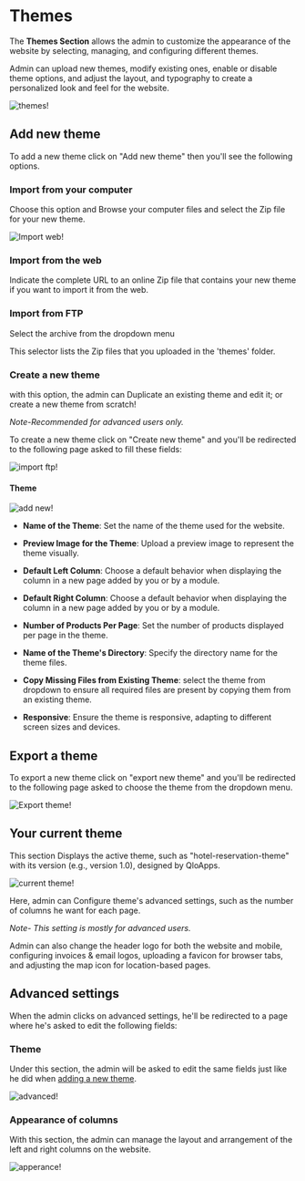 # Themes

The **Themes Section** allows the admin to customize the appearance of the website by selecting, managing, and configuring different themes.

Admin can upload new themes, modify existing ones, enable or disable theme options, and adjust the layout, and typography to create a personalized look and feel for the website.

![themes!](./Themes.png)

## Add new theme

To add a new theme click on "Add new theme" then you'll see the following options.

### Import from your computer

Choose this option and Browse your computer files and select the Zip file for your new theme.

![Import web!](./Themes-import-web.png)

### Import from the web

Indicate the complete URL to an online Zip file that contains your new theme if you want to import it from the web.



### Import from FTP

Select the archive from the dropdown menu

This selector lists the Zip files that you uploaded in the 'themes' folder.

### Create a new theme

with this option, the admin can Duplicate an existing theme and edit it; or create a new theme from scratch!

*Note-Recommended for advanced users only.*

To create a new theme click on "Create new theme" and you'll be redirected to the following page asked to fill these fields:

![import ftp!](./Themes-import-web.png)

#### Theme

![add new!](./Themes-Add-new.png)

- **Name of the Theme**: Set the name of the theme used for the website.

- **Preview Image for the Theme**: Upload a preview image to represent the theme visually.

- **Default Left Column**: Choose a default behavior when displaying the column in a new page added by you or by a module.

- **Default Right Column**: Choose a default behavior when displaying the column in a new page added by you or by a module.

- **Number of Products Per Page**: Set the number of products displayed per page in the theme.

- **Name of the Theme's Directory**: Specify  the directory name for the theme files.

- **Copy Missing Files from Existing Theme**: select the theme from dropdown to ensure all required files are present by copying them from an existing theme.

- **Responsive**: Ensure the theme is responsive, adapting to different screen sizes and devices.

## Export a theme

To export a new theme click on "export new theme" and you'll be redirected to the following page asked to choose the theme from the dropdown menu.

![Export theme!](./Themes-exporting.png)

## Your current theme

This section Displays the active theme, such as "hotel-reservation-theme" with its version (e.g., version 1.0), designed by QloApps.

![current theme!](./Themes-current.png)

Here, admin can Configure theme's advanced settings, such as the number of columns he want for each page.

*Note- This setting is mostly for advanced users.*

Admin can also change the header logo for both the website and mobile, configuring invoices & email logos, uploading a favicon for browser tabs, and adjusting the map icon for location-based pages.

## Advanced settings

When the admin clicks on advanced settings, he'll be redirected to a page where he's asked to edit the following fields:

### Theme

Under this section, the admin will be asked to edit the same fields just like he did when [adding a new theme](Themes-Add-new.png).

![advanced!](./advanced.png)

### Appearance of columns

With this section, the admin can manage the layout and arrangement of the left and right columns on the website.

![apperance!](./appearance.png)








